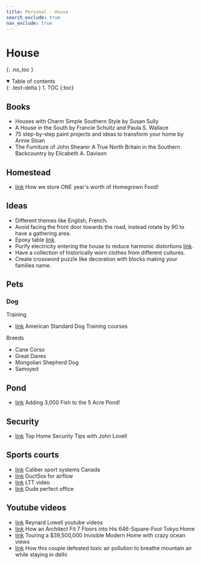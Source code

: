 ```yaml
---
title: Personal - House
search_exclude: true
nav_exclude: true
---
```


<!-- prettier-ignore-start -->
# House
{: .no_toc }

<details open markdown="block">
  <summary>
    Table of contents
  </summary>
  {: .text-delta }
1. TOC
{:toc}
</details>

<!-- prettier-ignore-end -->

## Books

-   Houses with Charm Simple Southern Style by Susan Sully
-   A House in the South by Francie Schultz and Paula S. Wallace
-   75 step-by-step paint projects and ideas to transform your home by Annie Sloan
-   The Furniture of John Shearer A True North Britain in the Southern Backcountry by Elicabeth A. Davison

## Homestead

-   [link](https://www.youtube.com/watch?v=Bn5NvhoU_Dk) How we store ONE year's worth of Homegrown Food!

## Ideas

-   Different themes like English, French.
-   Avoid facing the front door towards the road, instead rotate by 90 to have a gathering area.
-   Epoxy table [link](https://www.youtube.com/@BlacktailStudio/videos).
-   Purify electricity entering the house to reduce harmonic distortions [link](https://www.youtube.com/watch?v=3__HO-akNC8).
-   Have a collection of historically worn clothes from different cultures.
-   Create crossword puzzle like decoration with blocks making your families name.

## Pets

### Dog

Training

-   [link](https://www.americanstandardk9.com/) American Standard Dog Training courses

Breeds

-   Cane Corso
-   Great Danes
-   Mongolian Shepherd Dog
-   Samoyed

## Pond

-   [link](https://www.youtube.com/watch?v=KRyZXwWZeqw) Adding 3,000 Fish to the 5 Acre Pond!

## Security

-   [link](https://www.youtube.com/watch?v=sYS72a1LF1E) Top Home Security Tips with John Lovell

## Sports courts

-   [link](https://calibersport.com/) Caliber sport systems Canada
-   [link](https://www.ductsox.com/) DuctSox for airflow
-   [link](https://www.youtube.com/watch?v=jv3P09GD7FM) LTT video
-   [link](https://www.youtube.com/watch?v=kObmcOaPcbM) Dude perfect office

## Youtube videos

-   [link](https://www.youtube.com/@reynardlowell/videos) Reynard Lowell youtube videos
-   [link](https://www.youtube.com/watch?v=Wgw9tBynJck) How an Architect Fit 7 Floors into His 646-Square-Foot Tokyo Home
-   [link](https://www.youtube.com/watch?v=TIpZbyMtbxg) Touring a $39,500,000 Invisible Modern Home with crazy ocean views
-   [link](https://www.youtube.com/watch?v=3l8G2ZViF9A&list=PLZbK8Oau948NtZnGRaP8GhqQgf88KdCOS&index=44) How this couple defeated toxic air pollution to breathe mountain air while staying in delhi
